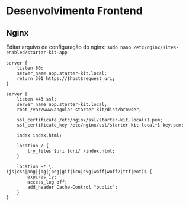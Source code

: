 # Desenvolvimento Frontend

## Nginx

Editar arquivo de configuração do nginx: `sudo nano /etc/nginx/sites-enabled/starter-kit-app`

```
server {
    listen 80;
    server_name app.starter-kit.local;
    return 301 https://$host$request_uri;
}

server {
    listen 443 ssl;
    server_name app.starter-kit.local;
    root /var/www/angular-starter-kit/dist/browser;

    ssl_certificate /etc/nginx/ssl/starter-kit.local+1.pem;
    ssl_certificate_key /etc/nginx/ssl/starter-kit.local+1-key.pem;

    index index.html;

    location / {
        try_files $uri $uri/ /index.html;
    }

    location ~* \.(js|css|png|jpg|jpeg|gif|ico|svg|woff|woff2|ttf|eot)$ {
        expires 1y;
        access_log off;
        add_header Cache-Control "public";
    }
}
```